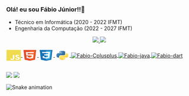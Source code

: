 ### Olá! eu sou Fábio Júnior!!👋

<ul>
  <li>Técnico em Informática (2020 - 2022 IFMT)</li>
  <li>Engenharia da Computação (2022 - 2027 IFMT)</li>
</ul>

<div align="center">
  <a href="https://github.com/Fabio-jr-SM">
    
  <img height="180em" src="https://github-readme-stats.vercel.app/api?username=Fabio-jr-SM&show_icons=true&theme=dracula&include_all_commits=true&count_private=true"/>
    
  <img height="180em" src="https://github-readme-stats-sigma-five.vercel.app/api/top-langs/?username=Fabio-jr-SM&layout=compact&langs_count=7&theme=dracula"/>
</div>



<div style="display: inline_block"><br>
  <img align="center" alt="Fabio-Js" height="30" width="40" src="https://raw.githubusercontent.com/devicons/devicon/master/icons/javascript/javascript-plain.svg">
  <img align="center" alt="Fabio-HTML" height="30" width="40" src="https://raw.githubusercontent.com/devicons/devicon/master/icons/html5/html5-original.svg">
  <img align="center" alt="Fabio-CSS" height="30" width="40" src="https://raw.githubusercontent.com/devicons/devicon/master/icons/css3/css3-original.svg">
  <img align="center" alt="Fabio-Python" height="30" width="40" src="https://raw.githubusercontent.com/devicons/devicon/master/icons/python/python-original.svg">
  <img align="center" alt="Fabio-Cplusplus" height="30" width="40" src="https://cdn.jsdelivr.net/gh/devicons/devicon/icons/cplusplus/cplusplus-original.svg">
  <img align="center" alt="Fabio-java" height="30" width="40" src="https://cdn.jsdelivr.net/gh/devicons/devicon/icons/java/java-original.svg">
  <img align="center" alt="Fabio-dart" height="30" width="40" src="https://cdn.jsdelivr.net/gh/devicons/devicon/icons/dart/dart-original.svg">
</div>

##


<div> 
  <a href="https://instagram.com/fabiojunior9512" target="_blank"><img src="https://img.shields.io/badge/-Instagram-%23E4405F?style=for-the-badge&logo=instagram&logoColor=white" target="_blank"></a> 
  <a href = "mailto:fabbhio007@gmail.com"><img src="https://img.shields.io/badge/-Gmail-%23333?style=for-the-badge&logo=gmail&logoColor=white" target="_blank"></a>
</div>

![Snake animation](https://github.com/Fabio-jr-SM/Fabio-jr-SM/blob/output/github-contribution-grid-snake.svg) 
